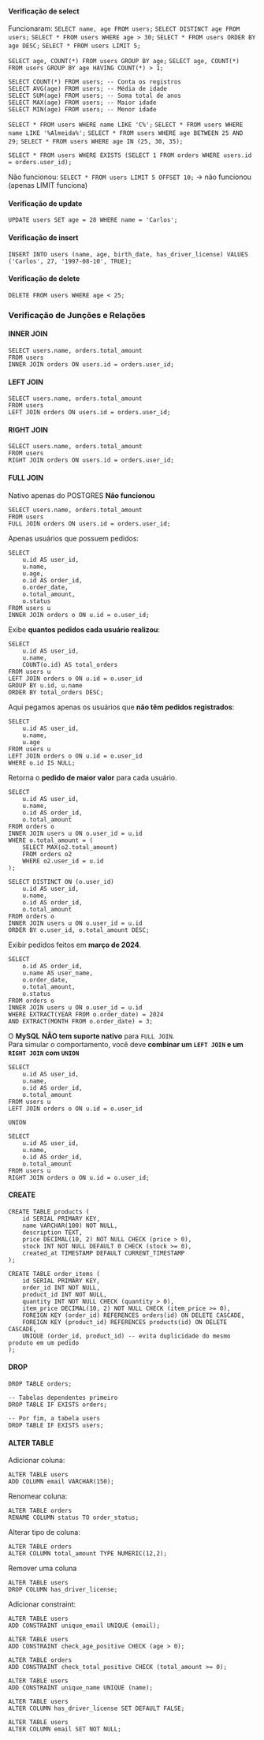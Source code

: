 #### Verificação de select

Funcionaram:
`SELECT name, age FROM users;`
`SELECT DISTINCT age FROM users;`
`SELECT * FROM users WHERE age > 30;`
`SELECT * FROM users ORDER BY age DESC;`
`SELECT * FROM users LIMIT 5;`

`SELECT age, COUNT(*) FROM users GROUP BY age;`
`SELECT age, COUNT(*) FROM users GROUP BY age HAVING COUNT(*) > 1;`

```
SELECT COUNT(*) FROM users; -- Conta os registros
SELECT AVG(age) FROM users; -- Média de idade
SELECT SUM(age) FROM users; -- Soma total de anos
SELECT MAX(age) FROM users; -- Maior idade
SELECT MIN(age) FROM users; -- Menor idade
```

`SELECT * FROM users WHERE name LIKE 'C%';`
`SELECT * FROM users WHERE name LIKE '%Almeida%';`
`SELECT * FROM users WHERE age BETWEEN 25 AND 29;`
`SELECT * FROM users WHERE age IN (25, 30, 35);`

`SELECT * FROM users WHERE EXISTS (SELECT 1 FROM orders WHERE users.id = orders.user_id);`

Não funcionou:
`SELECT * FROM users LIMIT 5 OFFSET 10;` -> não funcionou (apenas LIMIT funciona)

#### Verificação de update

`UPDATE users SET age = 28 WHERE name = 'Carlos';`


#### Verificação de insert

`INSERT INTO users (name, age, birth_date, has_driver_license) VALUES ('Carlos', 27, '1997-08-10', TRUE);`


#### Verificação de delete

`DELETE FROM users WHERE age < 25;`

### Verificação de Junções e Relações

#### INNER JOIN

```
SELECT users.name, orders.total_amount 
FROM users 
INNER JOIN orders ON users.id = orders.user_id;
```

#### LEFT JOIN

```
SELECT users.name, orders.total_amount 
FROM users 
LEFT JOIN orders ON users.id = orders.user_id;
```

#### RIGHT JOIN

```
SELECT users.name, orders.total_amount 
FROM users 
RIGHT JOIN orders ON users.id = orders.user_id;
```

####  FULL JOIN
Nativo apenas do POSTGRES
**Não funcionou**
```
SELECT users.name, orders.total_amount 
FROM users 
FULL JOIN orders ON users.id = orders.user_id;
```


Apenas usuários que possuem pedidos:
```
SELECT 
    u.id AS user_id, 
    u.name, 
    u.age, 
    o.id AS order_id, 
    o.order_date, 
    o.total_amount, 
    o.status
FROM users u
INNER JOIN orders o ON u.id = o.user_id;
```

Exibe **quantos pedidos cada usuário realizou**:
```
SELECT 
    u.id AS user_id, 
    u.name, 
    COUNT(o.id) AS total_orders
FROM users u
LEFT JOIN orders o ON u.id = o.user_id
GROUP BY u.id, u.name
ORDER BY total_orders DESC;
```

Aqui pegamos apenas os usuários que **não têm pedidos registrados**:
```
SELECT 
    u.id AS user_id, 
    u.name, 
    u.age
FROM users u
LEFT JOIN orders o ON u.id = o.user_id
WHERE o.id IS NULL;
```

Retorna o **pedido de maior valor** para cada usuário.
```
SELECT 
    u.id AS user_id, 
    u.name, 
    o.id AS order_id, 
    o.total_amount
FROM orders o
INNER JOIN users u ON o.user_id = u.id
WHERE o.total_amount = (
    SELECT MAX(o2.total_amount) 
    FROM orders o2 
    WHERE o2.user_id = u.id
);

```

```
SELECT DISTINCT ON (o.user_id) 
    u.id AS user_id, 
    u.name, 
    o.id AS order_id, 
    o.total_amount
FROM orders o
INNER JOIN users u ON o.user_id = u.id
ORDER BY o.user_id, o.total_amount DESC;
```

Exibir pedidos feitos em **março de 2024**.
```
SELECT 
    o.id AS order_id, 
    u.name AS user_name, 
    o.order_date, 
    o.total_amount, 
    o.status
FROM orders o
INNER JOIN users u ON o.user_id = u.id
WHERE EXTRACT(YEAR FROM o.order_date) = 2024
AND EXTRACT(MONTH FROM o.order_date) = 3;
```

O **MySQL** **NÃO tem suporte nativo** para `FULL JOIN`.  
Para simular o comportamento, você deve **combinar um `LEFT JOIN` e um `RIGHT JOIN` com `UNION`**
```
SELECT 
    u.id AS user_id, 
    u.name, 
    o.id AS order_id, 
    o.total_amount
FROM users u
LEFT JOIN orders o ON u.id = o.user_id

UNION

SELECT 
    u.id AS user_id, 
    u.name, 
    o.id AS order_id, 
    o.total_amount
FROM users u
RIGHT JOIN orders o ON u.id = o.user_id;
```


#### CREATE

```
CREATE TABLE products (
    id SERIAL PRIMARY KEY,
    name VARCHAR(100) NOT NULL,
    description TEXT,
    price DECIMAL(10, 2) NOT NULL CHECK (price > 0),
    stock INT NOT NULL DEFAULT 0 CHECK (stock >= 0),
    created_at TIMESTAMP DEFAULT CURRENT_TIMESTAMP
);
```

```
CREATE TABLE order_items (
    id SERIAL PRIMARY KEY,
    order_id INT NOT NULL,
    product_id INT NOT NULL,
    quantity INT NOT NULL CHECK (quantity > 0),
    item_price DECIMAL(10, 2) NOT NULL CHECK (item_price >= 0),
    FOREIGN KEY (order_id) REFERENCES orders(id) ON DELETE CASCADE,
    FOREIGN KEY (product_id) REFERENCES products(id) ON DELETE CASCADE,
    UNIQUE (order_id, product_id) -- evita duplicidade do mesmo produto em um pedido
);
```

#### DROP

```
DROP TABLE orders;
```

```
-- Tabelas dependentes primeiro
DROP TABLE IF EXISTS orders;

-- Por fim, a tabela users
DROP TABLE IF EXISTS users;
```

#### ALTER TABLE

Adicionar coluna:
```
ALTER TABLE users
ADD COLUMN email VARCHAR(150);
```

Renomear coluna:
```
ALTER TABLE orders
RENAME COLUMN status TO order_status;
```

Alterar tipo de coluna:
```
ALTER TABLE orders
ALTER COLUMN total_amount TYPE NUMERIC(12,2);
```

Remover uma coluna
```
ALTER TABLE users
DROP COLUMN has_driver_license;
```

Adicionar constraint:
```
ALTER TABLE users
ADD CONSTRAINT unique_email UNIQUE (email);
```

```
ALTER TABLE users
ADD CONSTRAINT check_age_positive CHECK (age > 0);
```

```
ALTER TABLE orders
ADD CONSTRAINT check_total_positive CHECK (total_amount >= 0);
```

```
ALTER TABLE users
ADD CONSTRAINT unique_name UNIQUE (name);
```

```
ALTER TABLE users
ALTER COLUMN has_driver_license SET DEFAULT FALSE;
```

```
ALTER TABLE users
ALTER COLUMN email SET NOT NULL;
```


